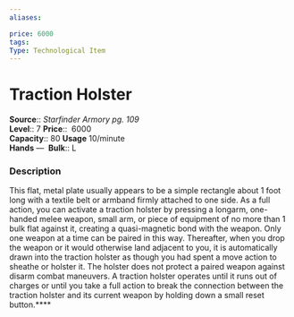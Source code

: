 ```yaml
---
aliases: 

price: 6000
tags: 
Type: Technological Item
---
```


# Traction Holster

**Source**:: _Starfinder Armory pg. 109_  
**Level**:: 7
**Price**::  6000  
**Capacity**:: 80 **Usage** 10/minute  
**Hands** — 
**Bulk**:: L

### Description

This flat, metal plate usually appears to be a simple rectangle about 1 foot long with a textile belt or armband firmly attached to one side. As a full action, you can activate a traction holster by pressing a longarm, one-handed melee weapon, small arm, or piece of equipment of no more than 1 bulk flat against it, creating a quasi-magnetic bond with the weapon. Only one weapon at a time can be paired in this way. Thereafter, when you drop the weapon or it would otherwise land adjacent to you, it is automatically drawn into the traction holster as though you had spent a move action to sheathe or holster it. The holster does not protect a paired weapon against disarm combat maneuvers. A traction holster operates until it runs out of charges or until you take a full action to break the connection between the traction holster and its current weapon by holding down a small reset button.****

